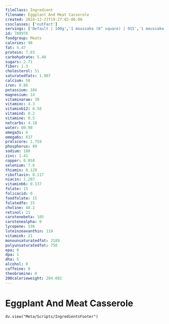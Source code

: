 ```yaml
---
fileClass: Ingredient
filename: Eggplant And Meat Casserole
created: 2024-12-21T19:27:02-06:00
cssclasses: ['nutFact']
servings: ['Default | 100g','1 moussaka (8" square) | 915','1 moussaka (7" x 12") | 1228','1 piece (3" x 2" x 1") | 86','1 cup | 203','1 cubic inch | 14']
id: 788976
foodgroup: Meats
calories: 98
fat: 5.47
protein: 7.03
carbohydrate: 5.48
sugars: 2.71
fiber: 1.3
cholesterol: 51
saturatedfats: 1.907
calcium: 56
iron: 0.86
potassium: 184
magnesium: 14
vitaminarae: 30
vitaminc: 4.3
vitaminb12: 0.58
vitamind: 0.2
vitamine: 0.5
netcarbs: 4.18
water: 80.98
omega3s: 6
omega6s: 637
pralscore: 1.759
phosphorus: 89
sodium: 180
zinc: 1.41
copper: 0.058
selenium: 7.6
thiamin: 0.129
riboflavin: 0.117
niacin: 1.207
vitaminb6: 0.137
folate: 15
folicacid: 0
foodfolate: 15
folatedfe: 15
choline: 40.2
retinol: 21
carotenebeta: 105
carotenealpha: 0
lycopene: 536
luteinzeaxanthin: 119
vitamink: 21
monounsaturatedfat: 2189
polyunsaturatedfat: 750
epa: 0
dpa: 1
dha: 5
alcohol: 0
caffeine: 0
theobromine: 0
200calorieweight: 204.082
---
```


# Eggplant And Meat Casserole

```dataviewjs
dv.view("Meta/Scripts/IngredientsFooter")
```